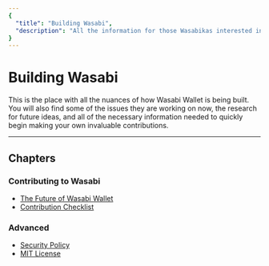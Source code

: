 ```yaml
---
{
  "title": "Building Wasabi",
  "description": "All the information for those Wasabikas interested in helping us build Wasabi Wallet. This is the Wasabi documentation, an archive of knowledge about the open-source, non-custodial and privacy-focused Bitcoin wallet for desktop."
}
---
```


# Building Wasabi

This is the place with all the nuances of how Wasabi Wallet is being built.
You will also find some of the issues they are working on now, the research for future ideas, and all of the necessary information needed to quickly begin making your own invaluable contributions.

---

## Chapters

### Contributing to Wasabi

- [The Future of Wasabi Wallet](/building-wasabi/FutureOfWasabiWallet.md)
- [Contribution Checklist](/building-wasabi/ContributionChecklist.md)

### Advanced

- [Security Policy](/building-wasabi/Security.md)
- [MIT License](/building-wasabi/LICENSE.md)

